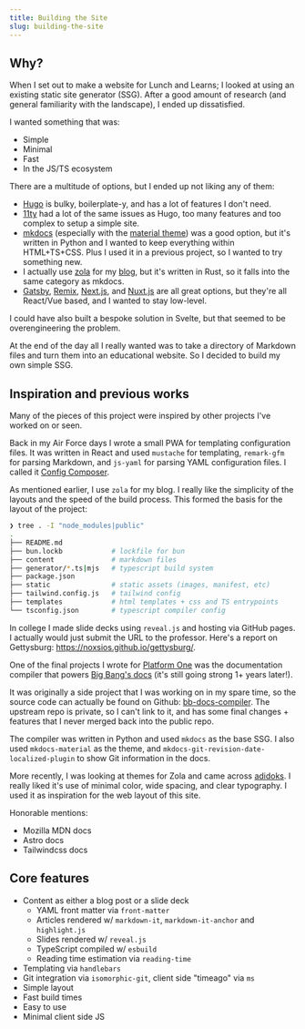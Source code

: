 ```yaml
---
title: Building the Site
slug: building-the-site
---
```


## Why?

When I set out to make a website for Lunch and Learns; I looked at using an existing static site generator (SSG). After a good amount of research (and general familiarity with the landscape), I ended up dissatisfied.

I wanted something that was:

- Simple
- Minimal
- Fast
- In the JS/TS ecosystem

There are a multitude of options, but I ended up not liking any of them:

- [Hugo](https://gohugo.io/) is bulky, boilerplate-y, and has a lot of features I don't need.
- [11ty](https://www.11ty.dev/) had a lot of the same issues as Hugo, too many features and too complex to setup a simple site.
- [mkdocs](https://www.mkdocs.org/) (especially with the [material theme](https://squidfunk.github.io/mkdocs-material/)) was a good option, but it's written in Python and I wanted to keep everything within HTML+TS+CSS. Plus I used it in a previous project, so I wanted to try something new.
- I actually use [zola](https://www.getzola.org/) for my [blog](https://blog.razzle.cloud), but it's written in Rust, so it falls into the same category as mkdocs.
- [Gatsby](https://www.gatsbyjs.com/), [Remix](https://remix.run), [Next.js](https://nextjs.org/), and [Nuxt.js](https://nuxtjs.org/) are all great options, but they're all React/Vue based, and I wanted to stay low-level.

I could have also built a bespoke solution in Svelte, but that seemed to be overengineering the problem.

At the end of the day all I really wanted was to take a directory of Markdown files and turn them into an educational website. So I decided to build my own simple SSG.

## Inspiration and previous works

Many of the pieces of this project were inspired by other projects I've worked on or seen.

Back in my Air Force days I wrote a small PWA for templating configuration files. It was written in React and used `mustache` for templating, `remark-gfm` for parsing Markdown, and `js-yaml` for parsing YAML configuration files. I called it [Config Composer](https://noxsios.github.io/config-composer/).

As mentioned earlier, I use `zola` for my blog. I really like the simplicity of the layouts and the speed of the build process. This formed the basis for the layout of the project:

```bash
❯ tree . -I "node_modules|public"
.
├── README.md
├── bun.lockb            # lockfile for bun
├── content              # markdown files
├── generator/*.ts|mjs   # typescript build system
├── package.json
├── static               # static assets (images, manifest, etc)
├── tailwind.config.js   # tailwind config
├── templates            # html templates + css and TS entrypoints
└── tsconfig.json        # typescript compiler config
```

In college I made slide decks using `reveal.js` and hosting via GitHub pages. I actually would just submit the URL to the professor. Here's a report on Gettysburg: <https://noxsios.github.io/gettysburg/>.

One of the final projects I wrote for [Platform One](https://p1.dso.mil) was the documentation compiler that powers [Big Bang's docs](https://docs-bigbang.dso.mil) (it's still going strong 1+ years later!).

It was originally a side project that I was working on in my spare time, so the source code can actually be found on Github: [bb-docs-compiler](https://github.com/Noxsios/bb-docs-compiler). The upstream repo is private, so I can't link to it, and has some final changes + features that I never merged back into the public repo.

The compiler was written in Python and used `mkdocs` as the base SSG. I also used `mkdocs-material` as the theme, and `mkdocs-git-revision-date-localized-plugin` to show Git information in the docs.

More recently, I was looking at themes for Zola and came across [adidoks](https://adidoks.netlify.app/docs/getting-started/introduction/). I really liked it's use of minimal color, wide spacing, and clear typography. I used it as inspiration for the web layout of this site.

Honorable mentions:

- Mozilla MDN docs
- Astro docs
- Tailwindcss docs

## Core features

- Content as either a blog post or a slide deck
  - YAML front matter via `front-matter`
  - Articles rendered w/ `markdown-it`, `markdown-it-anchor` and `highlight.js`
  - Slides rendered w/ `reveal.js`
  - TypeScript compiled w/ `esbuild`
  - Reading time estimation via `reading-time`
- Templating via `handlebars`
- Git integration via `isomorphic-git`, client side "timeago" via `ms`
- Simple layout
- Fast build times
- Easy to use
- Minimal client side JS

